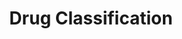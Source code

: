 ---
title: Drug Classification
emoji: 💊
colorFrom: yellow
colorTo: red
sdk: gradio
sdk_version: 4.16.0
app_file: app.py
pinned: false
license: apache-2.0
---